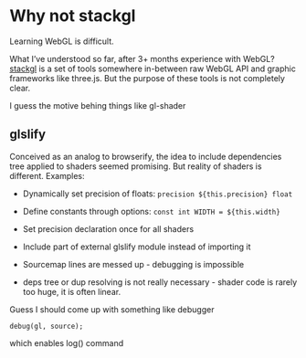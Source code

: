 # Why not stackgl

Learning WebGL is difficult.

What I’ve understood so far, after 3+ months experience with WebGL?
[stackgl]() is a set of tools somewhere in-between raw WebGL API and graphic frameworks like three.js. But the purpose of these tools is not completely clear.

I guess the motive behing things like gl-shader

## glslify

Conceived as an analog to browserify, the idea to include dependencies tree applied to shaders seemed promising. But reality of shaders is different. Examples:

* Dynamically set precision of floats: `precision ${this.precision} float`
* Define constants through options: `const int WIDTH = ${this.width}`
* Set precision declaration once for all shaders
* Include part of external glslify module instead of importing it
* Sourcemap lines are messed up - debugging is impossible

* deps tree or dup resolving is not really necessary - shader code is rarely too huge, it is often linear.

Guess I should come up with something like debugger

```
debug(gl, source);
```

which enables log() command